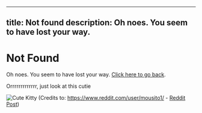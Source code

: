 -----
title: Not found
description: Oh noes. You seem to have lost your way.
-----

# Not Found

Oh noes. You seem to have lost your way. [Click here to go back](/).

Orrrrrrrrrrrrr, just look at this cutie

![Cute Kitty](/img/reddit_cat.jpg)
(Credits to: https://www.reddit.com/user/mousito1/ - [Reddit Post](https://old.reddit.com/r/aww/comments/ii4sdq/shes_been_with_me_for_22_years_and_is_still_going/))